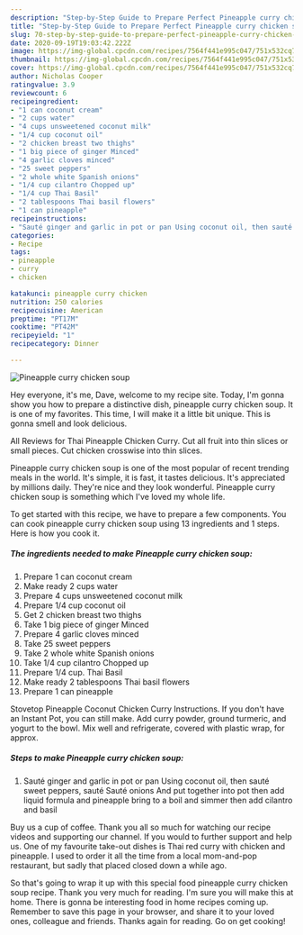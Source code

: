 ```yaml
---
description: "Step-by-Step Guide to Prepare Perfect Pineapple curry chicken soup"
title: "Step-by-Step Guide to Prepare Perfect Pineapple curry chicken soup"
slug: 70-step-by-step-guide-to-prepare-perfect-pineapple-curry-chicken-soup
date: 2020-09-19T19:03:42.222Z
image: https://img-global.cpcdn.com/recipes/7564f441e995c047/751x532cq70/pineapple-curry-chicken-soup-recipe-main-photo.jpg
thumbnail: https://img-global.cpcdn.com/recipes/7564f441e995c047/751x532cq70/pineapple-curry-chicken-soup-recipe-main-photo.jpg
cover: https://img-global.cpcdn.com/recipes/7564f441e995c047/751x532cq70/pineapple-curry-chicken-soup-recipe-main-photo.jpg
author: Nicholas Cooper
ratingvalue: 3.9
reviewcount: 6
recipeingredient:
- "1 can coconut cream"
- "2 cups water"
- "4 cups unsweetened coconut milk"
- "1/4 cup coconut oil"
- "2 chicken breast two thighs"
- "1 big piece of ginger Minced"
- "4 garlic cloves minced"
- "25 sweet peppers"
- "2 whole white Spanish onions"
- "1/4 cup cilantro Chopped up"
- "1/4 cup Thai Basil"
- "2 tablespoons Thai basil flowers"
- "1 can pineapple"
recipeinstructions:
- "Sauté ginger and garlic in pot or pan Using coconut oil, then sauté sweet peppers, sauté Sauté onions And put together into pot then add liquid formula and pineapple bring to a boil and simmer then add cilantro and basil"
categories:
- Recipe
tags:
- pineapple
- curry
- chicken

katakunci: pineapple curry chicken 
nutrition: 250 calories
recipecuisine: American
preptime: "PT17M"
cooktime: "PT42M"
recipeyield: "1"
recipecategory: Dinner

---
```



![Pineapple curry chicken soup](https://img-global.cpcdn.com/recipes/7564f441e995c047/751x532cq70/pineapple-curry-chicken-soup-recipe-main-photo.jpg)

Hey everyone, it's me, Dave, welcome to my recipe site. Today, I'm gonna show you how to prepare a distinctive dish, pineapple curry chicken soup. It is one of my favorites. This time, I will make it a little bit unique. This is gonna smell and look delicious.

All Reviews for Thai Pineapple Chicken Curry. Cut all fruit into thin slices or small pieces. Cut chicken crosswise into thin slices.

Pineapple curry chicken soup is one of the most popular of recent trending meals in the world. It's simple, it is fast, it tastes delicious. It's appreciated by millions daily. They're nice and they look wonderful. Pineapple curry chicken soup is something which I've loved my whole life.


To get started with this recipe, we have to prepare a few components. You can cook pineapple curry chicken soup using 13 ingredients and 1 steps. Here is how you cook it.

<!--inarticleads1-->

##### The ingredients needed to make Pineapple curry chicken soup:

1. Prepare 1 can coconut cream
1. Make ready 2 cups water
1. Prepare 4 cups unsweetened coconut milk
1. Prepare 1/4 cup coconut oil
1. Get 2 chicken breast two thighs
1. Take 1 big piece of ginger Minced
1. Prepare 4 garlic cloves minced
1. Take 25 sweet peppers
1. Take 2 whole white Spanish onions
1. Take 1/4 cup cilantro Chopped up
1. Prepare 1/4 cup. Thai Basil
1. Make ready 2 tablespoons Thai basil flowers
1. Prepare 1 can pineapple


Stovetop Pineapple Coconut Chicken Curry Instructions. If you don&#39;t have an Instant Pot, you can still make. Add curry powder, ground turmeric, and yogurt to the bowl. Mix well and refrigerate, covered with plastic wrap, for approx. 

<!--inarticleads2-->

##### Steps to make Pineapple curry chicken soup:

1. Sauté ginger and garlic in pot or pan Using coconut oil, then sauté sweet peppers, sauté Sauté onions And put together into pot then add liquid formula and pineapple bring to a boil and simmer then add cilantro and basil


Buy us a cup of coffee. Thank you all so much for watching our recipe videos and supporting our channel. If you would to further support and help us. One of my favourite take-out dishes is Thai red curry with chicken and pineapple. I used to order it all the time from a local mom-and-pop restaurant, but sadly that placed closed down a while ago. 

So that's going to wrap it up with this special food pineapple curry chicken soup recipe. Thank you very much for reading. I'm sure you will make this at home. There is gonna be interesting food in home recipes coming up. Remember to save this page in your browser, and share it to your loved ones, colleague and friends. Thanks again for reading. Go on get cooking!
